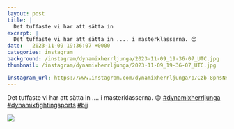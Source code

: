 ```yaml
---
layout: post
title: |
  Det tuffaste vi har att sätta in 
excerpt: |
  Det tuffaste vi har att sätta in .... i masterklasserna. 😊   
date:   2023-11-09 19:36:07 +0000
categories: instagram
background: /instagram/dynamixherrljunga/2023-11-09_19-36-07_UTC.jpg
thumbnail: /instagram/dynamixherrljunga/2023-11-09_19-36-07_UTC.jpg

instagram_url: https://www.instagram.com/dynamixherrljunga/p/Czb-8pnsNKb
---
```

Det tuffaste vi har att sätta in .... i masterklasserna. 😊 [#dynamixherrljunga](https://www.instagram.com/explore/tags/dynamixherrljunga/) [#dynamixfightingsports](https://www.instagram.com/explore/tags/dynamixfightingsports/) [#bjj](https://www.instagram.com/explore/tags/bjj/)



<img src='{{ site.baseurl }}/instagram/dynamixherrljunga/2023-11-09_19-36-07_UTC.jpg' class='img-fluid' />
